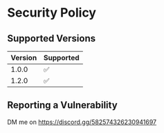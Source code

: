 # Security Policy

## Supported Versions

| Version | Supported          |
| ------- | ------------------ |
| 1.0.0   | :white_check_mark: |
| 1.2.0   | :white_check_mark: |

## Reporting a Vulnerability

DM me on https://discord.gg/582574326230941697
